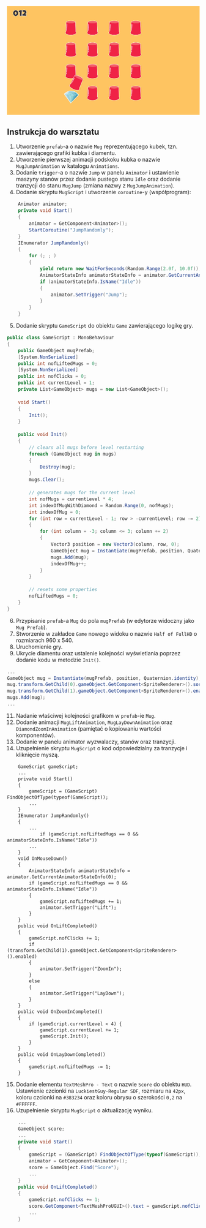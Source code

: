 ![](final.jpg)

## Instrukcja do warsztatu

1. Utworzenie `prefab`-a o nazwie `Mug` reprezentującego kubek, tzn. zawierającego grafiki kubka i diamentu.
2. Utworzenie pierwszej animacji podskoku kubka o nazwie `MugJumpAnimation` w katalogu `Animations`.
3. Dodanie `trigger`-a o nazwie `Jump` w panelu `Animator` i ustawienie maszyny stanów przez dodanie pustego stanu `Idle` oraz dodanie tranzycji do stanu `MugJump` (zmiana nazwy z `MugJumpAnimation`).
4. Dodanie skryptu `MugScript` i utworzenie `coroutine`-y (współprogram):
```cs
	Animator animator;
	private void Start()
	{
	    animator = GetComponent<Animator>();
	    StartCoroutine("JumpRandomly");
	}
	IEnumerator JumpRandomly()
	{
	    for (; ; )
	    {
	        yield return new WaitForSeconds(Random.Range(2.0f, 10.0f));
	        AnimatorStateInfo animatorStateInfo = animator.GetCurrentAnimatorStateInfo(0);
	        if (animatorStateInfo.IsName("Idle"))
	        {
	            animator.SetTrigger("Jump");
	        }
	    }
	}
```
5. Dodanie skryptu `GameScript` do obiektu `Game` zawierającego logikę gry.
```cs
public class GameScript : MonoBehaviour
{
    public GameObject mugPrefab;
    [System.NonSerialized]
    public int nofLiftedMugs = 0;
    [System.NonSerialized]
    public int nofClicks = 0;
    public int currentLevel = 1;
    private List<GameObject> mugs = new List<GameObject>();

    void Start()
    {
        Init();
    }

    public void Init()
    {
        // clears all mugs before level restarting
        foreach (GameObject mug in mugs)
        {
            Destroy(mug);
        }
        mugs.Clear();

        // generates mugs for the current level
        int nofMugs = currentLevel * 4;
        int indexOfMugWithDiamond = Random.Range(0, nofMugs);
        int indexOfMug = 0;
        for (int row = currentLevel - 1; row > -currentLevel; row -= 2)
        {
            for (int column = -3; column <= 3; column += 2)
            {
                Vector3 position = new Vector3(column, row, 0);
                GameObject mug = Instantiate(mugPrefab, position, Quaternion.identity);
                mugs.Add(mug);
                indexOfMug++;
            }
        }

        // resets some properties
        nofLiftedMugs = 0;
    }
}
```
6. Przypisanie `prefab`-a `Mug` do pola `mugPrefab` (w edytorze widoczny jako `Mug Prefab`).
7. Stworzenie w zakładce `Game` nowego widoku o nazwie `Half of FullHD` o rozmiarach 960 x 540.
8. Uruchomienie gry.
9. Ukrycie diamentu oraz ustalenie kolejności wyświetlania poprzez dodanie kodu w metodzie `Init()`.
```cs
...
GameObject mug = Instantiate(mugPrefab, position, Quaternion.identity);
mug.transform.GetChild(0).gameObject.GetComponent<SpriteRenderer>().sortingOrder = indexOfMug + 1;
mug.transform.GetChild(1).gameObject.GetComponent<SpriteRenderer>().enabled = indexOfMug == indexOfMugWithDiamond;
mugs.Add(mug);
...
```
11. Nadanie właściwej kolejności grafikom w `prefab`-ie `Mug`.
12. Dodanie animacji `MugLiftAnimation`, `MugLayDownAnimation` oraz `DiamondZoomInAnimation` (pamiętać o kopiowaniu wartości komponentów).
13. Dodanie w panelu animator wyzwalaczy, stanów oraz tranzycji.
14. Uzupełnienie skryptu `MugScript` o kod odpowiedzialny za tranzycje i kliknięcie myszą.
```
	GameScript gameScript;
	...
	private void Start()
	{
	    gameScript = (GameScript) FindObjectOfType(typeof(GameScript));
		...
	}
	IEnumerator JumpRandomly()
	{
	    ...
	        if (gameScript.nofLiftedMugs == 0 && animatorStateInfo.IsName("Idle"))
	    ...
	}
	void OnMouseDown()
	{
	    AnimatorStateInfo animatorStateInfo = animator.GetCurrentAnimatorStateInfo(0);
	    if (gameScript.nofLiftedMugs == 0 && animatorStateInfo.IsName("Idle"))
	    {
	        gameScript.nofLiftedMugs += 1;
	        animator.SetTrigger("Lift");
	    }
	}
	public void OnLiftCompleted()
	{
	    gameScript.nofClicks += 1;
	    if (transform.GetChild(1).gameObject.GetComponent<SpriteRenderer>().enabled)
	    {
	        animator.SetTrigger("ZoomIn");
	    }
	    else
	    {
	        animator.SetTrigger("LayDown");
	    }
	}
	public void OnZoomInCompleted()
	{
	    if (gameScript.currentLevel < 4) {
	        gameScript.currentLevel += 1;
	        gameScript.Init();
	    }
	}
	public void OnLayDownCompleted()
	{
	    gameScript.nofLiftedMugs -= 1;
	}
```
15. Dodanie elementu `TextMeshPro - Text` o nazwie `Score` do obiektu `HUD`. Ustawienie czcionki na `LuckiestGuy-Regular SDF`, rozmiaru na `42px`, koloru czcionki na `#383234` oraz koloru obrysu o szerokości `0,2` na `#FFFFFF`.
16. Uzupełnienie skryptu `MugScript` o aktualizację wyniku.
```cs
	...
	GameObject score;
	...
	private void Start()
	{
	    gameScript = (GameScript) FindObjectOfType(typeof(GameScript));
	    animator = GetComponent<Animator>();
	    score = GameObject.Find("Score");
	    ...
	}
	public void OnLiftCompleted()
	{
	    gameScript.nofClicks += 1;
	    score.GetComponent<TextMeshProUGUI>().text = gameScript.nofClicks.ToString().PadLeft(3, '0');
	    ...
	}
```